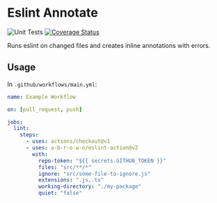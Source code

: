 # Eslint Annotate

![Unit Tests](https://github.com/a-b-r-o-w-n/eslint-action/workflows/Unit%20Tests/badge.svg)
[![Coverage Status](https://coveralls.io/repos/github/a-b-r-o-w-n/eslint-action/badge.svg?branch=main)](https://coveralls.io/github/a-b-r-o-w-n/eslint-action?branch=main)

Runs eslint on changed files and creates inline annotations with errors.

## Usage

In `.github/workflows/main.yml`:

```yml
name: Example Workflow

on: [pull_request, push]

jobs:
  lint:
    steps:
      - uses: actions/checkout@v1
      - uses: a-b-r-o-w-n/eslint-action@v2
        with:
          repo-token: "${{ secrets.GITHUB_TOKEN }}"
          files: "src/**/*"
          ignore: "src/some-file-to-ignore.js"
          extensions: ".js,.ts"
          working-directory: "./my-package"
          quiet: "false"
```
